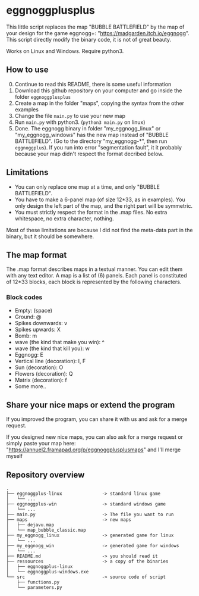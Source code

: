 # eggnoggplusplus #

This little script replaces the map "BUBBLE BATTLEFIELD" by the map of your design for the game eggnogg+: "https://madgarden.itch.io/eggnogg".
This script directly modify the binary code, it is not of great beauty.

Works on Linux and Windows. Require python3.

## How to use ##
0. Continue to read this README, there is some useful information
1. Download this github repository on your computer and go inside the folder `eggnoggplusplus` 
2. Create a map in the folder "maps", copying the syntax from the other examples
3. Change the file `main.py` to use your new map
4. Run `main.py` with python3. (`python3 main.py` on linux)
5. Done. The eggnogg binary in folder "my_eggnogg_linux" or "my_eggnogg_windows" has the new map instead of "BUBBLE BATTLEFIELD". (Go to the directory "my_eggnogg-\*", then run `eggnoggplus`). If you run into error "segmentation fault", it it probably because your map didn't respect the format decribed below.


## Limitations ##
- You can only replace one map at a time, and only "BUBBLE BATTLEFIELD".
- You have to make a 6-panel map (of size 12\*33, as in examples). You only design the left part of the map, and the right part will be symmetric. 
- You must strictly respect the format in the .map files. No extra whitespace, no extra character, nothing.

Most of these limitations are because I did not find the meta-data part in the binary, but it should be somewhere.

## The map format ##
The .map format describes maps in a textual manner. You can edit them with any text editor.
A map is a list of (6) panels. Each panel is constituted of 12\*33 blocks, each block is represented by the following characters.
### Block codes ###
- Empty:   (space)
- Ground: @
- Spikes downwards: v
- Spikes upwards: X
- Bomb: m
- wave (the kind that make you win): ^
- wave (the kind that kill you): w
- Eggnogg: E
- Vertical line (decoration): I, F
- Sun (decoration): O
- Flowers (decoration): Q
- Matrix (decoration): f
- Some more..

## Share your nice maps or extend the program ##
If you improved the program, you can share it with us and ask for a merge request.

If you designed new nice maps, you can also ask for a merge request or simply paste your map here: "https://annuel2.framapad.org/p/eggnoggplusplusmaps" and I'll merge myself


## Repository overview ##
```
.
├── eggnoggplus-linux               -> standard linux game
│   └── ...
├── eggnoggplus-win                 -> standard windows game
│   └── ...
├── main.py                         -> The file you want to run
├── maps                            -> new maps 
│   ├── dejavu.map
│   └── map_bubble_classic.map
├── my_eggnogg_linux                -> generated game for linux 
│   └── ...
├── my_eggnogg_win                  -> generated game for windows 
│   └── ...
├── README.md                       -> you should read it
├── ressources                      -> a copy of the binaries
│   ├── eggnoggplus-linux
│   └── eggnoggplus-windows.exe
└── src                             -> source code of script
    ├── functions.py
    └── parameters.py
```
